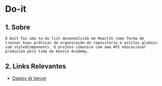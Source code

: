 # Do-it

## 1. Sobre

    O Doit foi uma to-do list desenvolvida em ReactJS como forma de treinar boas práticas de organização de repositório e estilos globais com styledComponents. O projeto comunica com uma API educacional produzida pelo time da Kenzie Academy.


## 2. Links Relevantes

- <a name="deploy-vercel" href="https://kenzie-hub-kappa-sable.vercel.app//" target="_blank">Deploy @ Vercel</a>
